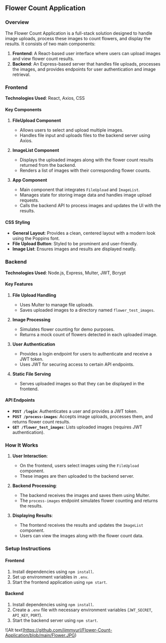 
## Flower Count Application

### Overview

The Flower Count Application is a full-stack solution designed to handle image uploads, process these images to count flowers, and display the results. It consists of two main components:

1. **Frontend**: A React-based user interface where users can upload images and view flower count results.
2. **Backend**: An Express-based server that handles file uploads, processes the images, and provides endpoints for user authentication and image retrieval.

### Frontend

**Technologies Used**: React, Axios, CSS

#### Key Components

1. **FileUpload Component**
   - Allows users to select and upload multiple images.
   - Handles file input and uploads files to the backend server using Axios.

2. **ImageList Component**
   - Displays the uploaded images along with the flower count results returned from the backend.
   - Renders a list of images with their corresponding flower counts.

3. **App Component**
   - Main component that integrates `FileUpload` and `ImageList`.
   - Manages state for storing image data and handles image upload requests.
   - Calls the backend API to process images and updates the UI with the results.

#### CSS Styling

- **General Layout**: Provides a clean, centered layout with a modern look using the Poppins font.
- **File Upload Button**: Styled to be prominent and user-friendly.
- **Image List**: Ensures images and results are displayed neatly.

### Backend

**Technologies Used**: Node.js, Express, Multer, JWT, Bcrypt

#### Key Features

1. **File Upload Handling**
   - Uses Multer to manage file uploads.
   - Saves uploaded images to a directory named `flower_test_images`.

2. **Image Processing**
   - Simulates flower counting for demo purposes. 
   - Returns a mock count of flowers detected in each uploaded image.

3. **User Authentication**
   - Provides a login endpoint for users to authenticate and receive a JWT token.
   - Uses JWT for securing access to certain API endpoints.

4. **Static File Serving**
   - Serves uploaded images so that they can be displayed in the frontend.

#### API Endpoints

- **`POST /login`**: Authenticates a user and provides a JWT token.
- **`POST /process-images`**: Accepts image uploads, processes them, and returns flower count results.
- **`GET /flower_test_images`**: Lists uploaded images (requires JWT authentication).

### How It Works

1. **User Interaction**:
   - On the frontend, users select images using the `FileUpload` component.
   - These images are then uploaded to the backend server.

2. **Backend Processing**:
   - The backend receives the images and saves them using Multer.
   - The `process-images` endpoint simulates flower counting and returns the results.

3. **Displaying Results**:
   - The frontend receives the results and updates the `ImageList` component.
   - Users can view the images along with the flower count data.

### Setup Instructions

#### Frontend

1. Install dependencies using `npm install`.
2. Set up environment variables in `.env`.
3. Start the frontend application using `npm start`.

#### Backend

1. Install dependencies using `npm install`.
2. Create a `.env` file with necessary environment variables (`JWT_SECRET`, `API_KEY`, `PORT`).
3. Start the backend server using `npm start`.

![Alt text]https://github.com/jimmyurl/Flower-Count-Application/blob/main/Flower.JPG)
